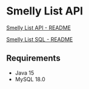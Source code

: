 # Smelly List API

[Smelly List API - README](./smelly-list-api/README.md)

[Smelly List SQL - README](./smelly-list-sql/README.md)

## Requirements
- Java 15
- MySQL 18.0
